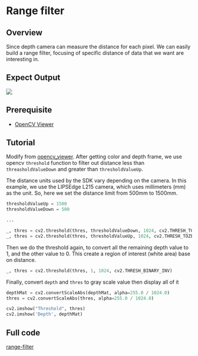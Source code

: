 # Range filter

## Overview

Since depth camera can measure the distance for each pixel. We can easily build a range filter, focusing of specific distance of data that we want are interesting in.

## Expect Output

![](../../.asset/range-filter.png)

## Prerequisite

- [OpenCV Viewer](../opencv_viewer/)

## Tutorial

Modify from [opencv_viewer](../opencv_viewer/README.md). After getting color and depth frame, we use opencv `threshold` function to filter out distance less than `threasholdValueDown` and greater than `thresholdValueUp`.

The distance units used by the SDK vary depending on the camera. In this example, we use the LIPSEdge L215 camera, which uses millimeters (mm) as the unit. So, here we set the distance limit from 500mm to 1500mm.

```python
thresholdValueUp = 1500
thresholdValueDown = 500

...

_, thres = cv2.threshold(thres, thresholdValueDown, 1024, cv2.THRESH_TOZERO)
_, thres = cv2.threshold(thres, thresholdValueUp, 1024, cv2.THRESH_TOZERO_INV)
```

Then we do the threshold again, to convert all the remaining depth value to 1, and the other value to 0. This create a region of interest (white area) base on distance.

```python
_, thres = cv2.threshold(thres, 1, 1024, cv2.THRESH_BINARY_INV)
```

Finally, convert `depth` and `thres` to gray scale value then display all of it

```python
depthMat = cv2.convertScaleAbs(depthMat, alpha=255.0 / 1024.0)
thres = cv2.convertScaleAbs(thres, alpha=255.0 / 1024.0)

cv2.imshow("Threshold", thres)
cv2.imshow('Depth', depthMat)
```

## Full code

[range-filter](https://github.com/HedgeHao/LIPSedgeSDK_Tutorial/blob/master/python/range-filter/range-filter.py)
